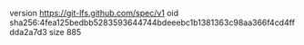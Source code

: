 version https://git-lfs.github.com/spec/v1
oid sha256:4fea125bedbb5283593644744bdeeebc1b1381363c98aa366f4cd4ffdda2a7d3
size 885
